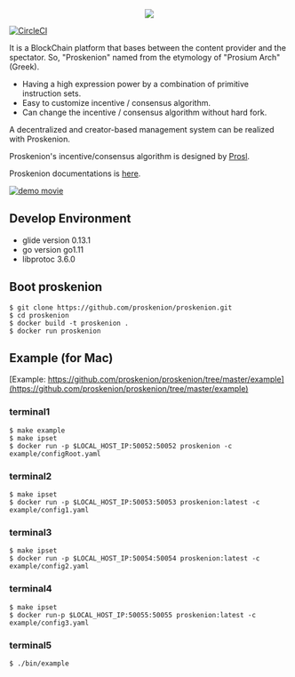 <div align="center"><img src=https://user-images.githubusercontent.com/6259384/52863883-42ec5100-317c-11e9-89f4-640f7bd26938.png "proskenion"></div>

[![CircleCI](https://circleci.com/gh/proskenion/proskenion.svg?style=svg)](https://circleci.com/gh/proskenion/proskenion)

It is a BlockChain platform that bases between the content provider and the spectator. So, "Proskenion" named from the etymology of "Prosium Arch" (Greek).

- Having a high expression power by a combination of primitive instruction sets.
- Easy to customize incentive / consensus algorithm.
- Can change the incentive / consensus algorithm without hard fork.

A decentralized and creator-based management system can be realized with Proskenion.

Proskenion's incentive/consensus algorithm is designed by [Prosl](https://github.com/proskenion/proskenion/tree/master/prosl).

Proskenion documentations is [here](https://proskenion.github.io).

[![demo movie](http://img.youtube.com/vi/UyQdHKpAxJ0/1.jpg)](https://www.youtube.com/embed/UyQdHKpAxJ0)

## Develop Environment
- glide version 0.13.1
- go version go1.11
- libprotoc 3.6.0

## Boot proskenion
```
$ git clone https://github.com/proskenion/proskenion.git
$ cd proskenion
$ docker build -t proskenion .
$ docker run proskenion
```

## Example (for Mac)
[Example: https://github.com/proskenion/proskenion/tree/master/example](https://github.com/proskenion/proskenion/tree/master/example)
### terminal1
```
$ make example
$ make ipset
$ docker run -p $LOCAL_HOST_IP:50052:50052 proskenion -c example/configRoot.yaml
```
### terminal2
```
$ make ipset
$ docker run -p $LOCAL_HOST_IP:50053:50053 proskenion:latest -c example/config1.yaml
```
### terminal3
```
$ make ipset
$ docker run -p $LOCAL_HOST_IP:50054:50054 proskenion:latest -c example/config2.yaml
```
### terminal4
```
$ make ipset
$ docker run-p $LOCAL_HOST_IP:50055:50055 proskenion:latest -c example/config3.yaml
```
### terminal5
```
$ ./bin/example
```

